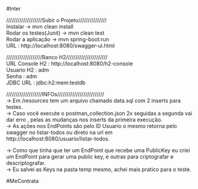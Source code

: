 #Inter


///////////////////Subir o Projeto///////////////                                                                                                  
Instalar -> mvn clean install                                                                            
Rodar os testes(Junit) -> mvn clean test                                                                       
Rodar a aplicação -> mvn spring-boot:run                                                                                         
URL : http://localhost:8080/swagger-ui.html                                                                                


///////////////////Banco H2//////////////////////                                                                
URL Console H2 : http://localhost:8080/h2-console                                                                
Usuario H2 : adm                                                                        
Senha : adm                                                                                             
JDBC URL : jdbc:h2:mem:testdb                                                                                           


///////////////////INFOs/////////////////////////                                                                                        
-> Em /resources tem um arquivo chamado data.sql com 2 inserts para testes.                                                 
-> Caso você execute o postman_collection.json 2x seguidas a segunda vai dar erro , pelas as mudanças nos inserts da primeira execução.                   
-> As ações nos EndPoints são pelo ID Usuario o mesmo retorna pelo swagger no listar-todos ou direto na url em http://localhost:8080/usuario/listar-todos.
                                                                                                    
-> Como que tinha que ter um EndPoint que recebe uma PublicKey eu criei um EndPoint para gerar uma public key, e outras para criptografar e descriptografar.                                      
-> Eu salvei as Keys na pasta temp mesmo, achei mais pratico para o teste.                                                         



#MeContrata